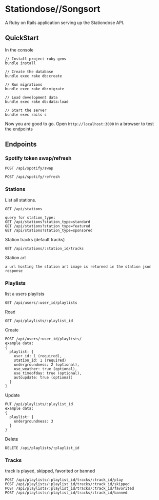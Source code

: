 Stationdose//Songsort
===================

A Ruby on Rails application serving up the Stationdose API.

## QuickStart

In the console

```
// Install project ruby gems
bundle install

// Create the database
bundle exec rake db:create

// Run migrations
bundle exec rake db:migrate

// Load development data
bundle exec rake db:data:load

// Start the server
bundle exec rails s

```
Now you are good to go. Open `http://localhost:3000` in a browser to test the endpoints

## Endpoints


### Spotify token swap/refresh

```
POST /api/spotify/swap
```

```
POST /api/spotify/refresh
```

### Stations

List all stations.
```
GET /api/stations

query for station_type:
GET /api/stations?station_type=standard
GET /api/stations?station_type=featured
GET /api/stations?station_type=sponsored
```

Station tracks (default tracks)
```
GET /api/stations/:station_id/tracks
```

Station art
```
a url hosting the station art image is returned in the station json response
```

### Playlists

list a users playlists
```
GET /api/users/:user_id/playlists
```

Read
```
GET /api/playlists/:playlist_id
```

Create
```
POST /api/users/:user_id/playlists/
example data:
{
  playlist: {
    user_id: 1 (required),
    station_id: 1 (required)
    undergroundness: 2 (optional),
    use_weather: true (optional),
    use_timeofday: true (optional),
    autoupdate: true (optional)
  }
}
```

Update
```
PUT /api/playlists/:playlist_id
example data:
{
  playlist: {
    undergroundness: 3
  }
}
```

Delete
```
DELETE /api/playlists/:playlist_id
```

### Tracks

track is played, skipped, favorited or banned
```
POST /api/playlists/:playlist_id/tracks/:track_id/play
POST /api/playlists/:playlist_id/tracks/:track_id/skipped
POST /api/playlists/:playlist_id/tracks/:track_id/favorited
POST /api/playlists/:playlist_id/tracks/:track_id/banned
```
